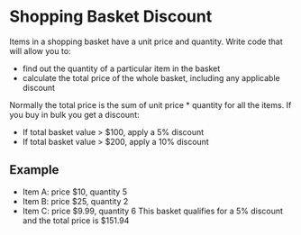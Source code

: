 # Shopping Basket Discount
Items in a shopping basket have a unit price and quantity. Write code that will allow you to:

- find out the quantity of a particular item in the basket
- calculate the total price of the whole basket, including any applicable discount

Normally the total price is the sum of unit price * quantity for all the items. If you buy in bulk you get a discount:

- If total basket value > $100, apply a 5% discount
- If total basket value > $200, apply a 10% discount
## Example
- Item A: price $10, quantity 5
- Item B: price $25, quantity 2
- Item C: price $9.99, quantity 6
This basket qualifies for a 5% discount and the total price is $151.94

